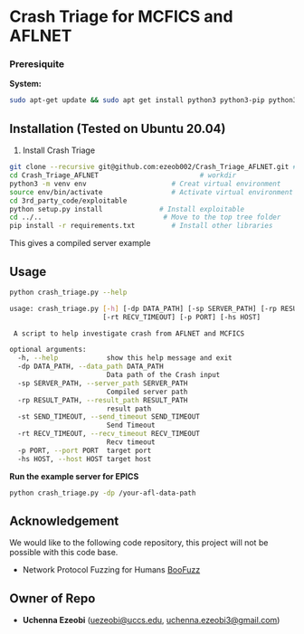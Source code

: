 # Crash Triage for MCFICS and AFLNET

### Preresiquite
**System:**
```bash
sudo apt-get update && sudo apt get install python3 python3-pip python3-venv
```
## Installation (Tested on Ubuntu 20.04)
1. Install Crash Triage
```bash
git clone --recursive git@github.com:ezeob002/Crash_Triage_AFLNET.git # clone
cd Crash_Triage_AFLNET                         # workdir
python3 -m venv env                     # Creat virtual environment
source env/bin/activate                 # Activate virtual environment
cd 3rd_party_code/exploitable                           
python setup.py install              # Install exploitable
cd ../..                              # Move to the top tree folder       
pip install -r requirements.txt         # Install other libraries
```


This gives a compiled server example
## Usage

```bash
python crash_triage.py --help

usage: crash_triage.py [-h] [-dp DATA_PATH] [-sp SERVER_PATH] [-rp RESULT_PATH] [-st SEND_TIMEOUT]
                       [-rt RECV_TIMEOUT] [-p PORT] [-hs HOST]

 A script to help investigate crash from AFLNET and MCFICS

optional arguments:
  -h, --help            show this help message and exit
  -dp DATA_PATH, --data_path DATA_PATH
                        Data path of the Crash input
  -sp SERVER_PATH, --server_path SERVER_PATH
                        Compiled server path
  -rp RESULT_PATH, --result_path RESULT_PATH
                        result path
  -st SEND_TIMEOUT, --send_timeout SEND_TIMEOUT
                        Send Timeout
  -rt RECV_TIMEOUT, --recv_timeout RECV_TIMEOUT
                        Recv timeout
  -p PORT, --port PORT  target port
  -hs HOST, --host HOST target host

```
**Run the example server for EPICS**
```bash
python crash_triage.py -dp /your-afl-data-path
```
## Acknowledgement 
We would like to the following code repository, this project will not be possible with this code base.


* Network Protocol Fuzzing for Humans [BooFuzz](https://github.com/jtpereyda/boofuzz)

## Owner of Repo 

* **Uchenna Ezeobi** (uezeobi@uccs.edu, uchenna.ezeobi3@gmail.com)